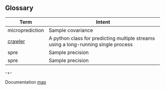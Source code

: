 ## Glossary



| Term              | Intent                |
|-------------------|-----------------------|
| microprediction   | Sample covariance     |
| [crawler](https://microprediction.github.io/microprediction/predict-using-python-microcrawler.html)  | A python class for predicting multiple streams using a long-running single process |
| spre              | Sample precision      |
| spre              | Sample precision      |






                


-+- 

Documentation [map](https://microprediction.github.io/microprediction/map.html)
 
